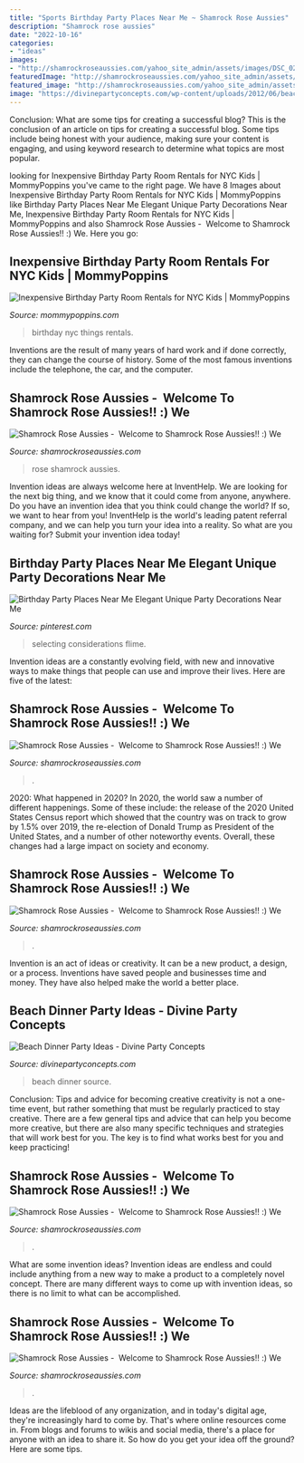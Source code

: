 ```yaml
---
title: "Sports Birthday Party Places Near Me ~ Shamrock Rose Aussies"
description: "Shamrock rose aussies"
date: "2022-10-16"
categories:
- "ideas"
images:
- "http://shamrockroseaussies.com/yahoo_site_admin/assets/images/DSC_0223.21795508_std.JPG"
featuredImage: "http://shamrockroseaussies.com/yahoo_site_admin/assets/images/DSC_0706.10500600_std.jpg"
featured_image: "http://shamrockroseaussies.com/yahoo_site_admin/assets/images/DSC_0117.262170820_std.JPG"
image: "https://divinepartyconcepts.com/wp-content/uploads/2012/06/beach-dinner-party-2.jpg"
---
```



Conclusion: What are some tips for creating a successful blog?
This is the conclusion of an article on tips for creating a successful blog. 
Some tips include being honest with your audience, making sure your content is engaging, and using keyword research to determine what topics are most popular.

	

		
looking for Inexpensive Birthday Party Room Rentals for NYC Kids | MommyPoppins you've came to the right page. We have 8 Images about Inexpensive Birthday Party Room Rentals for NYC Kids | MommyPoppins like Birthday Party Places Near Me Elegant Unique Party Decorations Near Me, Inexpensive Birthday Party Room Rentals for NYC Kids | MommyPoppins and also Shamrock Rose Aussies - ﻿﻿﻿ Welcome to Shamrock Rose Aussies!! :) We. Here you go:
		
    
## Inexpensive Birthday Party Room Rentals For NYC Kids | MommyPoppins

<img loading=lazy src="https://mommyp-prod.s3.amazonaws.com/shastye_art_gallery.jpg" onerror="this.onerror=null;this.src='https://tse3.mm.bing.net/th?id=OIP.YX0p77cmbhbPtQokkPpW1gHaE8&amp;pid=15.1';" alt="Inexpensive Birthday Party Room Rentals for NYC Kids | MommyPoppins">

_Source: mommypoppins.com_

>birthday nyc things rentals. 

	

Inventions are the result of many years of hard work and if done correctly, they can change the course of history. Some of the most famous inventions include the telephone, the car, and the computer.

    
## Shamrock Rose Aussies - ﻿﻿﻿ Welcome To Shamrock Rose Aussies!! :) We

<img loading=lazy src="http://shamrockroseaussies.com/yahoo_site_admin/assets/images/DSC_0223.21795508_std.JPG" onerror="this.onerror=null;this.src='https://tse1.mm.bing.net/th?id=OIP.wDbUs6gQCcpsN3FL5PrPrAHaGM&amp;pid=15.1';" alt="Shamrock Rose Aussies - ﻿﻿﻿ Welcome to Shamrock Rose Aussies!! :) We">

_Source: shamrockroseaussies.com_

>rose shamrock aussies. 

	

Invention ideas are always welcome here at InventHelp. We are looking for the next big thing, and we know that it could come from anyone, anywhere. Do you have an invention idea that you think could change the world? If so, we want to hear from you! InventHelp is the world's leading patent referral company, and we can help you turn your idea into a reality. So what are you waiting for? Submit your invention idea today!

    
## Birthday Party Places Near Me Elegant Unique Party Decorations Near Me

<img loading=lazy src="https://i.pinimg.com/736x/dd/45/5e/dd455e9b742ea987a79705a116ba7545.jpg" onerror="this.onerror=null;this.src='https://tse1.mm.bing.net/th?id=OIP.Iskh4qZ9mrtY8sZkR0mJhgHaFL&amp;pid=15.1';" alt="Birthday Party Places Near Me Elegant Unique Party Decorations Near Me">

_Source: pinterest.com_

>selecting considerations flime. 

	

Invention ideas are a constantly evolving field, with new and innovative ways to make things that people can use and improve their lives. Here are five of the latest:

    
## Shamrock Rose Aussies - ﻿﻿﻿ Welcome To Shamrock Rose Aussies!! :) We

<img loading=lazy src="http://shamrockroseaussies.com/yahoo_site_admin/assets/images/DSC_0131.262172613_std.JPG" onerror="this.onerror=null;this.src='https://tse2.mm.bing.net/th?id=OIP.FA26ASpfj6MQy1hfWiuc9wHaE-&amp;pid=15.1';" alt="Shamrock Rose Aussies - ﻿﻿﻿ Welcome to Shamrock Rose Aussies!! :) We">

_Source: shamrockroseaussies.com_

>. 

	

2020: What happened in 2020?
In 2020, the world saw a number of different happenings. Some of these include: the release of the 2020 United States Census report which showed that the country was on track to grow by 1.5% over 2019, the re-election of Donald Trump as President of the United States, and a number of other noteworthy events. Overall, these changes had a large impact on society and economy.

    
## Shamrock Rose Aussies - ﻿﻿﻿ Welcome To Shamrock Rose Aussies!! :) We

<img loading=lazy src="http://shamrockroseaussies.com/yahoo_site_admin/assets/images/DSC_0706.10500600_std.jpg" onerror="this.onerror=null;this.src='https://tse2.mm.bing.net/th?id=OIP.slt3TyRyUT-GfjzNJikhbAHaGK&amp;pid=15.1';" alt="Shamrock Rose Aussies - ﻿﻿﻿ Welcome to Shamrock Rose Aussies!! :) We">

_Source: shamrockroseaussies.com_

>. 

	

Invention is an act of ideas or creativity. It can be a new product, a design, or a process. Inventions have saved people and businesses time and money. They have also helped make the world a better place.

    
## Beach Dinner Party Ideas - Divine Party Concepts

<img loading=lazy src="https://divinepartyconcepts.com/wp-content/uploads/2012/06/beach-dinner-party-2.jpg" onerror="this.onerror=null;this.src='https://tse2.mm.bing.net/th?id=OIP.NnN8jZdhzGZfOfYqEgLVAQHaLG&amp;pid=15.1';" alt="Beach Dinner Party Ideas - Divine Party Concepts">

_Source: divinepartyconcepts.com_

>beach dinner source. 

	

Conclusion: Tips and advice for becoming creative
creativity is not a one-time event, but rather something that must be regularly practiced to stay creative. There are a few general tips and advice that can help you become more creative, but there are also many specific techniques and strategies that will work best for you. The key is to find what works best for you and keep practicing!

    
## Shamrock Rose Aussies - ﻿﻿﻿ Welcome To Shamrock Rose Aussies!! :) We

<img loading=lazy src="http://shamrockroseaussies.com/yahoo_site_admin/assets/images/DSC_0117.262170820_std.JPG" onerror="this.onerror=null;this.src='https://tse3.mm.bing.net/th?id=OIP.KZ-JkgxRUBLkEoUbWBnizQHaGK&amp;pid=15.1';" alt="Shamrock Rose Aussies - ﻿﻿﻿ Welcome to Shamrock Rose Aussies!! :) We">

_Source: shamrockroseaussies.com_

>. 

	

What are some invention ideas?
Invention ideas are endless and could include anything from a new way to make a product to a completely novel concept. There are many different ways to come up with invention ideas, so there is no limit to what can be accomplished.

    
## Shamrock Rose Aussies - ﻿﻿﻿ Welcome To Shamrock Rose Aussies!! :) We

<img loading=lazy src="http://shamrockroseaussies.com/yahoo_site_admin/assets/images/DSC_0871.10500802_std.jpg" onerror="this.onerror=null;this.src='https://tse2.mm.bing.net/th?id=OIP.5R1wkSx9PuzpYTdteNU09QHaE-&amp;pid=15.1';" alt="Shamrock Rose Aussies - ﻿﻿﻿ Welcome to Shamrock Rose Aussies!! :) We">

_Source: shamrockroseaussies.com_

>. 

	

Ideas are the lifeblood of any organization, and in today's digital age, they're increasingly hard to come by. That's where online resources come in. From blogs and forums to wikis and social media, there's a place for anyone with an idea to share it. So how do you get your idea off the ground? Here are some tips.

